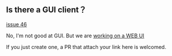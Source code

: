 ## Is there a GUI client？

[issue 46](https://github.com/Trim21/sci-hub-p2p/issues/46)

No, I'm not good at GUI. But we are [working on a WEB UI](https://github.com/sci-hub-p2p/sci-hub-p2p/pull/49)

If you just create one, a PR that attach your link here is welcomed.
